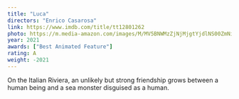 ```yaml
---
title: "Luca"
directors: "Enrico Casarosa"
link: https://www.imdb.com/title/tt12801262
photo: https://m.media-amazon.com/images/M/MV5BNWMzZjNjMjgtYjdlNS00ZmNiLThlYWQtOTkyNmNmZjBlOTdhXkEyXkFqcGdeQXVyODk4OTc3MTY@._V1_FMjpg_UX1013_.jpg
year: 2021
awards: ["Best Animated Feature"]
rating: A
weight: -2021
---
```


On the Italian Riviera, an unlikely but strong friendship grows between a human being and a sea monster disguised as a human.
